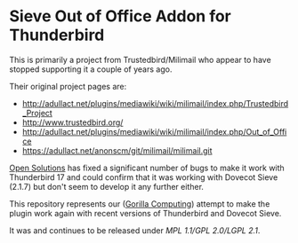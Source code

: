 # Sieve Out of Office Addon for Thunderbird

This is primarily a project from Trustedbird/Milimail who appear to have stopped supporting it a couple of years ago.

Their original project pages are:

* http://adullact.net/plugins/mediawiki/wiki/milimail/index.php/Trustedbird_Project
* http://www.trustedbird.org/
* http://adullact.net/plugins/mediawiki/wiki/milimail/index.php/Out_of_Office
* https://adullact.net/anonscm/git/milimail/milimail.git

[Open Solutions](http://www.opensolutions.ie/) has fixed a significant number of bugs to make it work
with Thunderbird 17 and could confirm that it was working with Dovecot Sieve (2.1.7) but don't seem to develop it any further either.

This repository represents our ([Gorilla Computing](http://www.gorilla-computing.de/)) attempt to make the plugin work again with recent versions of Thunderbird and Dovecot Sieve.

It was and continues to be released under *MPL 1.1/GPL 2.0/LGPL 2.1*.
